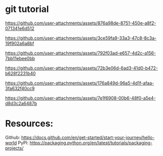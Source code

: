 # git tutorial


https://github.com/user-attachments/assets/876a98de-8751-450e-a8f2-071341e6d512


https://github.com/user-attachments/assets/3ce59fa9-33a3-47c8-8c3a-19f902a6a8bf


https://github.com/user-attachments/assets/792f03ad-e657-4d2c-a156-7bb11ebee0bb



https://github.com/user-attachments/assets/72b3e06d-6ad3-41d0-b472-b628f2231b40



https://github.com/user-attachments/assets/176a849d-96a5-4d1f-afaa-3fa632f40cc9




https://github.com/user-attachments/assets/7e1f6908-00b6-48f0-a5e4-d8d3c2a6487b



# Resources:
Github: https://docs.github.com/en/get-started/start-your-journey/hello-world
PyPI: https://packaging.python.org/en/latest/tutorials/packaging-projects/

